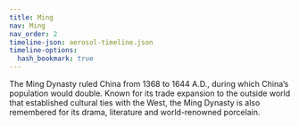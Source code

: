 ```yaml
---
title: Ming
nav: Ming
nav_order: 2
timeline-json: aerosol-timeline.json
timeline-options: 
  hash_bookmark: true
---
```


The Ming Dynasty ruled China from 1368 to 1644 A.D., during which China’s population would double. Known for its trade expansion to the outside world that established cultural ties with the West, the Ming Dynasty is also remembered for its drama, literature and world-renowned porcelain.
